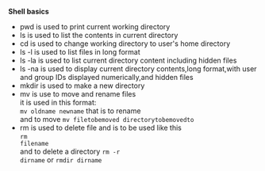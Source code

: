 **Shell basics**

- pwd is used to print current working directory<br/>
- ls is used to list the contents in current directory<br/>
- cd is used to change working directory to user's home directory<br/>
- ls -l is used to list files in long format <br/>
- ls -la is used to list current directory content including hidden files <br/>
- ls -na is used to display current directory contents,long format,with user and group IDs displayed numerically,and hidden files <br/>
- mkdir is used to make a new directory <br/>
- mv is use to move and rename files<br/> it is used in this format:<br/> <code>mv oldname newname</code> that is to rename <br/>and to move <code>mv filetobemoved directorytobemovedto</code>
- rm is used to delete file and is to be used like this <br/> <code>rm filename</code> <br/> and to delete a directory <code>rm -r dirname</code> or <code>rmdir dirname</code>
